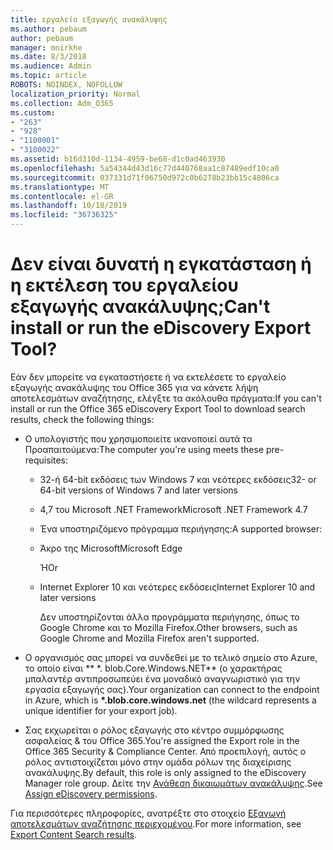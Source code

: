 ```yaml
---
title: εργαλείο εξαγωγής ανακάλυψης
ms.author: pebaum
author: pebaum
manager: mnirkhe
ms.date: 8/3/2018
ms.audience: Admin
ms.topic: article
ROBOTS: NOINDEX, NOFOLLOW
localization_priority: Normal
ms.collection: Adm_O365
ms.custom:
- "263"
- "928"
- "1100001"
- "3100022"
ms.assetid: b16d310d-1134-4959-be68-d1c0ad463930
ms.openlocfilehash: 5a54344d43d16c77d440768aa1c87489edf10ca0
ms.sourcegitcommit: 037331d71f06750d972c0b6278b23bb15c4806ca
ms.translationtype: MT
ms.contentlocale: el-GR
ms.lasthandoff: 10/18/2019
ms.locfileid: "36736325"
---
```

# <a name="cant-install-or-run-the-ediscovery-export-tool"></a><span data-ttu-id="885da-102">Δεν είναι δυνατή η εγκατάσταση ή η εκτέλεση του εργαλείου εξαγωγής ανακάλυψης;</span><span class="sxs-lookup"><span data-stu-id="885da-102">Can't install or run the eDiscovery Export Tool?</span></span>

<span data-ttu-id="885da-103">Εάν δεν μπορείτε να εγκαταστήσετε ή να εκτελέσετε το εργαλείο εξαγωγής ανακάλυψης του Office 365 για να κάνετε λήψη αποτελεσμάτων αναζήτησης, ελέγξτε τα ακόλουθα πράγματα:</span><span class="sxs-lookup"><span data-stu-id="885da-103">If you can't install or run the Office 365 eDiscovery Export Tool to download search results, check the following things:</span></span>
  
- <span data-ttu-id="885da-104">Ο υπολογιστής που χρησιμοποιείτε ικανοποιεί αυτά τα Προαπαιτούμενα:</span><span class="sxs-lookup"><span data-stu-id="885da-104">The computer you're using meets these pre-requisites:</span></span>

  - <span data-ttu-id="885da-105">32-ή 64-bit εκδόσεις των Windows 7 και νεότερες εκδόσεις</span><span class="sxs-lookup"><span data-stu-id="885da-105">32- or 64-bit versions of Windows 7 and later versions</span></span>

  - <span data-ttu-id="885da-106">4,7 του Microsoft .NET Framework</span><span class="sxs-lookup"><span data-stu-id="885da-106">Microsoft .NET Framework 4.7</span></span>

  - <span data-ttu-id="885da-107">Ένα υποστηριζόμενο πρόγραμμα περιήγησης:</span><span class="sxs-lookup"><span data-stu-id="885da-107">A supported browser:</span></span>

  - <span data-ttu-id="885da-108">Άκρο της Microsoft</span><span class="sxs-lookup"><span data-stu-id="885da-108">Microsoft Edge</span></span>

    <span data-ttu-id="885da-109">Ή</span><span class="sxs-lookup"><span data-stu-id="885da-109">Or</span></span>

  - <span data-ttu-id="885da-110">Internet Explorer 10 και νεότερες εκδόσεις</span><span class="sxs-lookup"><span data-stu-id="885da-110">Internet Explorer 10 and later versions</span></span>

    <span data-ttu-id="885da-111">Δεν υποστηρίζονται άλλα προγράμματα περιήγησης, όπως το Google Chrome και το Mozilla Firefox.</span><span class="sxs-lookup"><span data-stu-id="885da-111">Other browsers, such as Google Chrome and Mozilla Firefox aren't supported.</span></span>

- <span data-ttu-id="885da-112">Ο οργανισμός σας μπορεί να συνδεθεί με το τελικό σημείο στο Azure, το οποίο είναι \*\* \*. blob.Core.Windows.NET\*\* (ο χαρακτήρας μπαλαντέρ αντιπροσωπεύει ένα μοναδικό αναγνωριστικό για την εργασία εξαγωγής σας).</span><span class="sxs-lookup"><span data-stu-id="885da-112">Your organization can connect to the endpoint in Azure, which is **\*.blob.core.windows.net** (the wildcard represents a unique identifier for your export job).</span></span>

- <span data-ttu-id="885da-113">Σας εκχωρείται ο ρόλος εξαγωγής στο κέντρο συμμόρφωσης ασφαλείας &amp; του Office 365.</span><span class="sxs-lookup"><span data-stu-id="885da-113">You're assigned the Export role in the Office 365 Security &amp; Compliance Center.</span></span> <span data-ttu-id="885da-114">Από προεπιλογή, αυτός ο ρόλος αντιστοιχίζεται μόνο στην ομάδα ρόλων της διαχείρισης ανακάλυψης.</span><span class="sxs-lookup"><span data-stu-id="885da-114">By default, this role is only assigned to the eDiscovery Manager role group.</span></span> <span data-ttu-id="885da-115">Δείτε την [Ανάθεση δικαιωμάτων ανακάλυψης](https://docs.microsoft.com/office365/securitycompliance/assign-ediscovery-permissions).</span><span class="sxs-lookup"><span data-stu-id="885da-115">See [Assign eDiscovery permissions](https://docs.microsoft.com/office365/securitycompliance/assign-ediscovery-permissions).</span></span>

<span data-ttu-id="885da-116">Για περισσότερες πληροφορίες, ανατρέξτε στο στοιχείο [Εξαγωγή αποτελεσμάτων αναζήτησης περιεχομένου](https://docs.microsoft.com/office365/securitycompliance/export-search-results).</span><span class="sxs-lookup"><span data-stu-id="885da-116">For more information, see [Export Content Search results](https://docs.microsoft.com/office365/securitycompliance/export-search-results).</span></span>
  